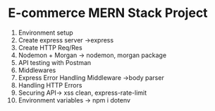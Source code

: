 # E-commerce MERN Stack Project
1. Environment setup
2. Create express server ->express
3. Create HTTP Req/Res
5. Nodemon + Morgan -> nodemon, morgan package
6. API testing with Postman
7. Middlewares
8. Express Error Handling Middleware ->body parser
9. Handling HTTP Errors
10. Securing API-> xss clean, express-rate-limit
11. Environment variables  -> npm i dotenv

